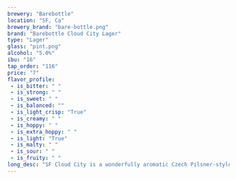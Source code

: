 ```yaml
---
brewery: "Barebottle"
location: "SF, Ca"
brewery_brand: "bare-bottle.png"
brand: "Barebottle Cloud City Lager"
type: "Lager"
glass: "pint.png"
alcohol: "5.0%"
ibu: "16"
tap_order: "116"
price: "7"
flavor_profile:
 - is_bitter: " "
 - is_strong: " "
 - is_sweet: " "
 - is_balanced: ""
 - is_light_crisp: "True"
 - is_creamy: " "
 - is_hoppy: " "
 - is_extra_hoppy: " "
 - is_light: "True"
 - is_malty: " "
 - is_sour: " "
 - is_fruity: " "
long_desc: "SF Cloud City is a wonderfully aromatic Czech Pilsner-style dry-hopped lager, with a nice malt backbone complimented by a bouquet of Slovenian Celia and Czech Saaz hops."
---
```

